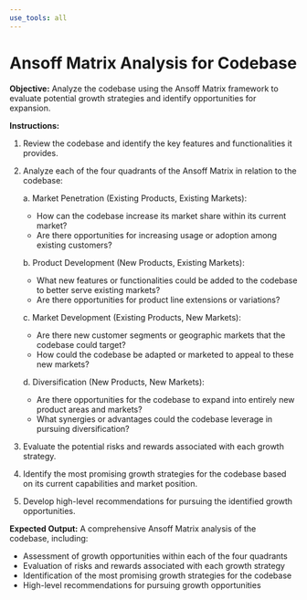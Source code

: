 ```yaml
---
use_tools: all
---
```

# Ansoff Matrix Analysis for Codebase

**Objective:** Analyze the codebase using the Ansoff Matrix framework to evaluate potential growth strategies and identify opportunities for expansion.

**Instructions:**

1. Review the codebase and identify the key features and functionalities it provides.
2. Analyze each of the four quadrants of the Ansoff Matrix in relation to the codebase:

   a. Market Penetration (Existing Products, Existing Markets):
      - How can the codebase increase its market share within its current market?
      - Are there opportunities for increasing usage or adoption among existing customers?

   b. Product Development (New Products, Existing Markets):
      - What new features or functionalities could be added to the codebase to better serve existing markets?
      - Are there opportunities for product line extensions or variations?

   c. Market Development (Existing Products, New Markets):
      - Are there new customer segments or geographic markets that the codebase could target?
      - How could the codebase be adapted or marketed to appeal to these new markets?

   d. Diversification (New Products, New Markets):
      - Are there opportunities for the codebase to expand into entirely new product areas and markets?
      - What synergies or advantages could the codebase leverage in pursuing diversification?

3. Evaluate the potential risks and rewards associated with each growth strategy.
4. Identify the most promising growth strategies for the codebase based on its current capabilities and market position.
5. Develop high-level recommendations for pursuing the identified growth opportunities.

**Expected Output:** A comprehensive Ansoff Matrix analysis of the codebase, including:
- Assessment of growth opportunities within each of the four quadrants
- Evaluation of risks and rewards associated with each growth strategy
- Identification of the most promising growth strategies for the codebase
- High-level recommendations for pursuing growth opportunities

